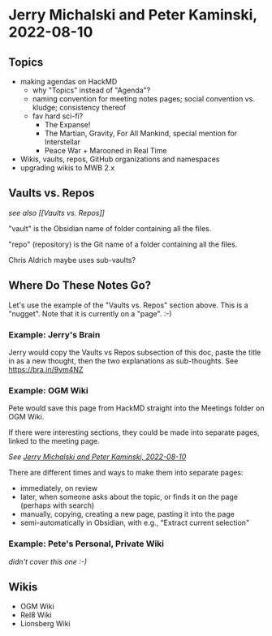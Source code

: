 # Jerry Michalski and Peter Kaminski, 2022-08-10

## Topics

- making agendas on HackMD
    - why "Topics" instead of "Agenda"?
    - naming convention for meeting notes pages; social convention vs. kludge; consistency thereof
    - fav hard sci-fi?
        - The Expanse!
        - The Martian, Gravity, For All Mankind, special mention for Interstellar
        - Peace War + Marooned in Real Time
- Wikis, vaults, repos, GitHub organizations and namespaces
- upgrading wikis to MWB 2.x

## Vaults vs. Repos

_see also [[Vaults vs. Repos]]_

"vault" is the Obsidian name of folder containing all the files.

"repo" (repository) is the Git name of a folder containing all the files.

Chris Aldrich maybe uses sub-vaults?

## Where Do These Notes Go?

Let's use the example of the "Vaults vs. Repos" section above.  This is a "nugget".  Note that it is currently on a "page". :-)

### Example: Jerry's Brain

Jerry would copy the Vaults vs Repos subsection of this doc, paste the title in as a new thought, then the two explanations as sub-thoughts. See https://bra.in/9vm4NZ

### Example: OGM Wiki

Pete would save this page from HackMD straight into the Meetings folder on OGM Wiki.

If there were interesting sections, they could be made into separate pages, linked to the meeting page.

_See [Jerry Michalski and Peter Kaminski, 2022-08-10](https://wiki.openglobalmind.com/meetings/jerry_michalski_and_peter_kaminski,_2022-08-10)_

There are different times and ways to make them into separate pages:

- immediately, on review
- later, when someone asks about the topic, or finds it on the page (perhaps with search)
- manually, copying, creating a new page, pasting it into the page
- semi-automatically in Obsidian, with e.g., "Extract current selection"

### Example: Pete's Personal, Private Wiki

_didn't cover this one :-)_

## Wikis

- OGM Wiki
- Rel8 Wiki
- Lionsberg Wiki